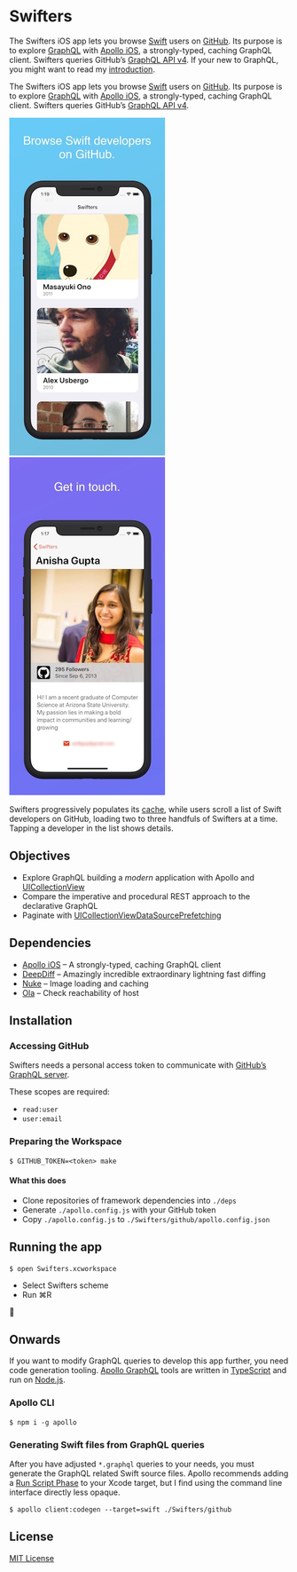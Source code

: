 # Swifters

The Swifters iOS app lets you browse [Swift](https://swift.org/) users on [GitHub](https://github.com). Its purpose is to explore [GraphQL](https://graphql.org) with [Apollo iOS](https://www.apollographql.com/docs/ios/), a strongly-typed, caching GraphQL client. Swifters queries GitHub’s [GraphQL API v4](https://developer.github.com/v4/). If your new to GraphQL, you might want to read my [introduction](https://troubled.pro/2019/02/graphql.html).

The Swifters iOS app lets you browse [Swift](https://swift.org/) users on [GitHub](https://github.com). Its purpose is to explore [GraphQL](https://graphql.org) with [Apollo iOS](https://www.apollographql.com/docs/ios/), a strongly-typed, caching GraphQL client. Swifters queries GitHub’s [GraphQL API v4](https://developer.github.com/v4/).

![Screenshot 1](./screenshots/1.jpg) ![Screenshot 2](./screenshots/2.jpg)

Swifters progressively populates its [cache](https://www.apollographql.com/docs/ios/watching-queries.html), while users scroll a list of Swift developers on GitHub, loading two to three handfuls of Swifters at a time. Tapping a developer in the list shows details.

## Objectives

- Explore GraphQL building a *modern* application with Apollo and [UICollectionView](https://developer.apple.com/documentation/uikit/uicollectionview)
- Compare the imperative and procedural REST approach to the declarative GraphQL
- Paginate with [UICollectionViewDataSourcePrefetching](https://developer.apple.com/documentation/uikit/uicollectionviewdatasourceprefetching)

## Dependencies

- [Apollo iOS](https://github.com/apollographql/apollo-ios) – A strongly-typed, caching GraphQL client
- [DeepDiff](https://github.com/onmyway133/DeepDiff) – Amazingly incredible extraordinary lightning fast diffing
- [Nuke](https://github.com/kean/Nuke) – Image loading and caching
- [Ola](https://github.com/michaelnisi/ola) – Check reachability of host

## Installation

### Accessing GitHub

Swifters needs a personal access token to communicate with [GitHub’s GraphQL server](https://developer.github.com/v4/guides/forming-calls/#authenticating-with-graphql).

These scopes are required:

- `read:user`
- `user:email`

### Preparing the Workspace

```
$ GITHUB_TOKEN=<token> make
```

#### What this does

- Clone repositories of framework dependencies into `./deps`
- Generate `./apollo.config.js` with your GitHub token
- Copy `./apollo.config.js` to `./Swifters/github/apollo.config.json`

## Running the app

```
$ open Swifters.xcworkspace
```

- Select Swifters scheme
- Run ⌘R

🙌

## Onwards

If you want to modify GraphQL queries to develop this app further, you need code generation tooling. [Apollo GraphQL](https://www.apollographql.com) tools are written in [TypeScript](https://www.typescriptlang.org) and run on [Node.js](https://nodejs.org).

### Apollo CLI

```
$ npm i -g apollo
```

### Generating Swift files from GraphQL queries

After you have adjusted `*.graphql` queries to your needs, you must generate the GraphQL related Swift source files. Apollo recommends adding a [Run Script Phase](https://www.apollographql.com/docs/ios/installation#adding-build-step) to your Xcode target, but I find using the command line interface directly less opaque.

```
$ apollo client:codegen --target=swift ./Swifters/github
```

## License

[MIT License](https://github.com/michaelnisi/swifters/blob/master/LICENSE)
